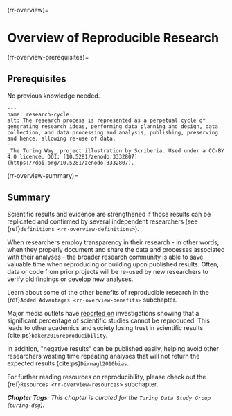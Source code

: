 (rr-overview)=
# Overview of Reproducible Research

(rr-overview-prerequisites)=
## Prerequisites

No previous knowledge needed.

```{figure} ../figures/research-cycle.*
---
name: research-cycle
alt: The research process is represented as a perpetual cycle of generating research ideas, performing data planning and design, data collection, and data processing and analysis, publishing, preserving and hence, allowing re-use of data. 
---
_The Turing Way_ project illustration by Scriberia. Used under a CC-BY 4.0 licence. DOI: [10.5281/zenodo.3332807](https://doi.org/10.5281/zenodo.3332807).
```

(rr-overview-summary)=
## Summary

Scientific results and evidence are strengthened if those results can be replicated and confirmed by several independent researchers (see {ref}`definitions <rr-overview-definitions>`).

When researchers employ transparency in their research - in other words, when they properly document and share the data and processes associated with their analyses - the broader research community is able to save valuable time when reproducing or building upon published results. 
Often, data or code from prior projects will be re-used by new researchers to verify old findings or develop new analyses. 

Learn about some of the other benefits of reproducible research in the {ref}`Added Advantages <rr-overview-benefits>` subchapter.

Major media outlets have [reported on](https://www.theguardian.com/science/2018/aug/27/attempt-to-replicate-major-social-scientific-findings-of-past-decade-fails) investigations showing that a significant percentage of scientific studies cannot be reproduced. This leads to other academics and society losing trust in scientific results {cite:ps}`baker2016reproducibility`. 

In addition, "negative results" can be published easily, helping avoid other researchers wasting time repeating analyses that will not return the expected results {cite:ps}`Dirnagl2010bias`.

For further reading resources on reproducibility, please check out the {ref}`Resources <rr-overview-resources>` subchapter.

***Chapter Tags**: This chapter is curated for the `Turing Data Study Group` (`turing-dsg`).*
